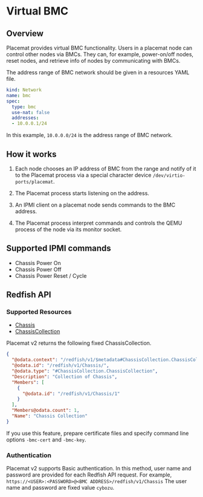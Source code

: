 Virtual BMC
===========

Overview
--------

Placemat provides virtual BMC functionality. Users in a placemat node can control other nodes via BMCs.
They can, for example, power-on/off nodes, reset nodes, and retrieve info of nodes by communicating with BMCs.

The address range of BMC network should be given in a resources YAML file.

```yaml
kind: Network
name: bmc
spec:
  type: bmc
  use-nat: false
  addresses:
  - 10.0.0.1/24
```

In this example, `10.0.0.0/24` is the address range of BMC network.

How it works
------------

1. Each node chooses an IP address of BMC from the range and notify of it
   to the Placemat process via a special character device `/dev/virtio-ports/placemat`.

2. The Placemat process starts listening on the address.

3. An IPMI client on a placemat node sends commands to the BMC address.

4. The Placemat process interpret commands and controls the QEMU process
   of the node via its monitor socket.

Supported IPMI commands
-----------------------

- Chassis Power On
- Chassis Power Off
- Chassis Power Reset / Cycle

Redfish API
-----------

### Supported Resources

- [Chassis](https://www.dell.com/support/manuals/ja-jp/idrac9-lifecycle-controller-v4.x-series/idrac9_4.00.00.00_redfishapiguide_pub/chassis?guid=guid-8cf4bcc2-28b2-4304-9f9e-85549fe81ee8&lang=en-us)
- [ChassisCollection](https://www.dell.com/support/manuals/ja-jp/idrac9-lifecycle-controller-v4.x-series/idrac9_4.00.00.00_redfishapiguide_pub/chassiscollection?guid=guid-c4ac8700-44d2-46e9-b90f-67eed0774fce&lang=en-us)

Placemat v2 returns the following fixed ChassisCollection.

```json
{
  "@odata.context": "/redfish/v1/$metadata#ChassisCollection.ChassisCollection",
  "@odata.id": "/redfish/v1/Chassis/",
  "@odata.type": "#ChassisCollection.ChassisCollection",
  "Description": "Collection of Chassis",
  "Members": [
    {
      "@odata.id": "/redfish/v1/Chassis/1"
    }
  ],
  "Members@odata.count": 1,
  "Name": "Chassis Collection"
}
```

If you use this feature, prepare certificate files and specify command line options `-bmc-cert` and `-bmc-key`.

### Authentication

Placemat v2 supports Basic authentication. In this method, user name and password are provided for each Redfish API request.
For example, `https://<USER>:<PASSWORD>@<BMC ADDRESS>/redfish/v1/Chassis` The user name and password are fixed value `cybozu`.

